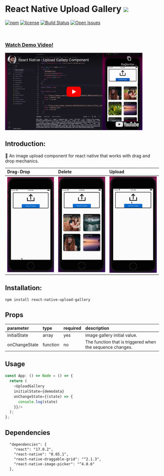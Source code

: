 # React Native Upload Gallery <img src="https://belenyasin.com/wp-content/uploads/2019/07/react-icon.png" width="70"></img>
[![npm](https://img.shields.io/npm/v/react-native-upload-gallery.svg)](https://www.npmjs.com/package/react-native-upload-gallery)
[![license](https://img.shields.io/npm/l/react-native-upload-gallery.svg)](LICENSE)
[![Build Status](https://travis-ci.org/emirthab/react-native-upload-gallery.svg?branch=master)](https://travis-ci.org/m-inan/react-upload-gallery)
[![Open Issues](https://img.shields.io/github/issues/emirthab/react-native-upload-gallery.svg)](https://github.com/m-inan/react-upload-gallery/issues)

 <br />

### [Watch Demo Video! ](https://www.youtube.com/watch?v=wAd9v5HzVLk)
 <p align="left">
   <a href="https://www.youtube.com/watch?v=wAd9v5HzVLk">
    <img src="https://github.com/emirthab/react-native-upload-gallery/blob/main/example/media/youtube.png?raw=true" width="450">
  </a>
</p>


## Introduction:
:large_blue_circle: An image upload component for react native that works with drag and drop mechanics.

|Drag-Drop|Delete  | Upload|
|:--------|:----|:------|
|<img src="https://github.com/emirthab/react-native-upload-gallery/blob/main/example/media/drag.gif?raw=true" width="200">|<img src="https://github.com/emirthab/react-native-upload-gallery/blob/main/example/media/delete.gif?raw=true" width="200">|<img src="https://github.com/emirthab/react-native-upload-gallery/blob/main/example/media/upload.gif?raw=true" width="200">|


## Installation:
```
npm install react-native-upload-gallery
```

## Props

| parameter  | type   | required | description |
| :--------  | :----  | :------- | :---------- |
| initialState | array | yes | image gallery initial value.|
| onChangeState| function  | no | The function that is triggered when the sequence changes.|

## Usage
```javascript
const App: () => Node = () => {
  return (
    <UploadGallery
    initialState={demodata}
    onChangeState={(state) => {
      console.log(state)
    }}/>
  );
};
```

## Dependencies
```
  "dependencies": {
    "react": "17.0.2",
    "react-native": "0.65.1",
    "react-native-draggable-grid": "^2.1.3",
    "react-native-image-picker": "^4.0.6"
  },
```
